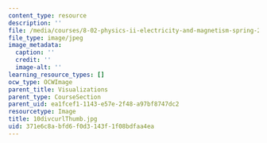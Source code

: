 ```yaml
---
content_type: resource
description: ''
file: /media/courses/8-02-physics-ii-electricity-and-magnetism-spring-2007/371e6c8abfd6f0d3143f1f08bdfaa4ea_10divcurlThumb.jpg
file_type: image/jpeg
image_metadata:
  caption: ''
  credit: ''
  image-alt: ''
learning_resource_types: []
ocw_type: OCWImage
parent_title: Visualizations
parent_type: CourseSection
parent_uid: ea1fcef1-1143-e57e-2f48-a97bf8747dc2
resourcetype: Image
title: 10divcurlThumb.jpg
uid: 371e6c8a-bfd6-f0d3-143f-1f08bdfaa4ea
---
```

